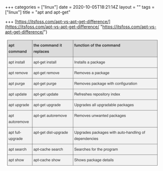 +++
categories = ["linux"]
date = 2020-10-05T18:21:14Z
layout = ""
tags = ["linux"]
title = "apt and apt-get"

+++
[https://itsfoss.com/apt-vs-apt-get-difference/](https://itsfoss.com/apt-vs-apt-get-difference/ "https://itsfoss.com/apt-vs-apt-get-difference/")

![](/static/uploads/screen-shot-2020-10-06-at-01-20-52.png)